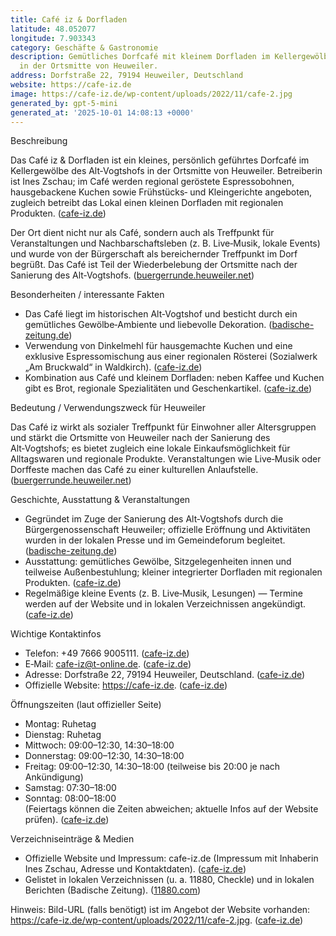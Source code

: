 ```yaml
---
title: Café iz & Dorfladen
latitude: 48.052077
longitude: 7.903343
category: Geschäfte & Gastronomie
description: Gemütliches Dorfcafé mit kleinem Dorfladen im Kellergewölbe des Alt‑Vogtshofs
  in der Ortsmitte von Heuweiler.
address: Dorfstraße 22, 79194 Heuweiler, Deutschland
website: https://cafe-iz.de
image: https://cafe-iz.de/wp-content/uploads/2022/11/cafe-2.jpg
generated_by: gpt-5-mini
generated_at: '2025-10-01 14:08:13 +0000'
---
```

Beschreibung

Das Café iz & Dorfladen ist ein kleines, persönlich geführtes Dorfcafé im Kellergewölbe des Alt‑Vogtshofs in der Ortsmitte von Heuweiler. Betreiberin ist Ines Zschau; im Café werden regional geröstete Espressobohnen, hausgebackene Kuchen sowie Frühstücks‑ und Kleingerichte angeboten, zugleich betreibt das Lokal einen kleinen Dorfladen mit regionalen Produkten. ([cafe-iz.de](https://cafe-iz.de/cafe/))

Der Ort dient nicht nur als Café, sondern auch als Treffpunkt für Veranstaltungen und Nachbarschaftsleben (z. B. Live‑Musik, lokale Events) und wurde von der Bürgerschaft als bereichernder Treffpunkt im Dorf begrüßt. Das Café ist Teil der Wiederbelebung der Ortsmitte nach der Sanierung des Alt‑Vogtshofs. ([buergerrunde.heuweiler.net](https://buergerrunde.heuweiler.net/iz-14-monate/?utm_source=openai))

Besonderheiten / interessante Fakten

- Das Café liegt im historischen Alt‑Vogtshof und besticht durch ein gemütliches Gewölbe‑Ambiente und liebevolle Dekoration. ([badische-zeitung.de](https://www.badische-zeitung.de/eine-ex-stewardess-betreibt-nun-das-caf-iz-in-heuweiler?utm_source=openai))
- Verwendung von Dinkelmehl für hausgemachte Kuchen und eine exklusive Espressomischung aus einer regionalen Rösterei (Sozialwerk „Am Bruckwald“ in Waldkirch). ([cafe-iz.de](https://cafe-iz.de/cafe/))
- Kombination aus Café und kleinem Dorfladen: neben Kaffee und Kuchen gibt es Brot, regionale Spezialitäten und Geschenkartikel. ([cafe-iz.de](https://cafe-iz.de/cafe/))

Bedeutung / Verwendungszweck für Heuweiler

Das Café iz wirkt als sozialer Treffpunkt für Einwohner aller Altersgruppen und stärkt die Ortsmitte von Heuweiler nach der Sanierung des Alt‑Vogtshofs; es bietet zugleich eine lokale Einkaufsmöglichkeit für Alltagswaren und regionale Produkte. Veranstaltungen wie Live‑Musik oder Dorffeste machen das Café zu einer kulturellen Anlaufstelle. ([buergerrunde.heuweiler.net](https://buergerrunde.heuweiler.net/iz-14-monate/?utm_source=openai))

Geschichte, Ausstattung & Veranstaltungen

- Gegründet im Zuge der Sanierung des Alt‑Vogtshofs durch die Bürgergenossenschaft Heuweiler; offizielle Eröffnung und Aktivitäten wurden in der lokalen Presse und im Gemeindeforum begleitet. ([badische-zeitung.de](https://www.badische-zeitung.de/eine-ex-stewardess-betreibt-nun-das-caf-iz-in-heuweiler?utm_source=openai))
- Ausstattung: gemütliches Gewölbe, Sitzgelegenheiten innen und teilweise Außenbestuhlung; kleiner integrierter Dorfladen mit regionalen Produkten. ([cafe-iz.de](https://cafe-iz.de/cafe/))
- Regelmäßige kleine Events (z. B. Live‑Musik, Lesungen) — Termine werden auf der Website und in lokalen Verzeichnissen angekündigt. ([cafe-iz.de](https://cafe-iz.de/cafe/))

Wichtige Kontaktinfos

- Telefon: +49 7666 9005111. ([cafe-iz.de](https://cafe-iz.de/impressum/?utm_source=openai))
- E‑Mail: cafe-iz@t-online.de. ([cafe-iz.de](https://cafe-iz.de/impressum/?utm_source=openai))
- Adresse: Dorfstraße 22, 79194 Heuweiler, Deutschland. ([cafe-iz.de](https://cafe-iz.de/cafe/))
- Offizielle Website: https://cafe-iz.de. ([cafe-iz.de](https://cafe-iz.de/cafe/))

Öffnungszeiten (laut offizieller Seite)

- Montag: Ruhetag
- Dienstag: Ruhetag
- Mittwoch: 09:00–12:30, 14:30–18:00
- Donnerstag: 09:00–12:30, 14:30–18:00
- Freitag: 09:00–12:30, 14:30–18:00 (teilweise bis 20:00 je nach Ankündigung)
- Samstag: 07:30–18:00
- Sonntag: 08:00–18:00  
  (Feiertags können die Zeiten abweichen; aktuelle Infos auf der Website prüfen). ([cafe-iz.de](https://cafe-iz.de/cafe/))

Verzeichniseinträge & Medien

- Offizielle Website und Impressum: cafe-iz.de (Impressum mit Inhaberin Ines Zschau, Adresse und Kontaktdaten). ([cafe-iz.de](https://cafe-iz.de/impressum/?utm_source=openai))
- Gelistet in lokalen Verzeichnissen (u. a. 11880, Checkle) und in lokalen Berichten (Badische Zeitung). ([11880.com](https://www.11880.com/branchenbuch/heuweiler/070940975B113324080/cafe-iz-cafe-dorfladen.html?utm_source=openai))

Hinweis: Bild-URL (falls benötigt) ist im Angebot der Website vorhanden: https://cafe-iz.de/wp-content/uploads/2022/11/cafe-2.jpg. ([cafe-iz.de](https://cafe-iz.de/wp-content/uploads/2022/11/cafe-2.jpg))

